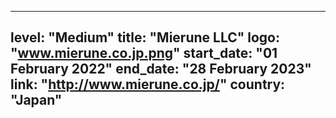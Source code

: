 
---
level: "Medium"
title: "Mierune LLC"
logo: "www.mierune.co.jp.png"
start_date: "01 February 2022"
end_date: "28 February 2023"
link: "http://www.mierune.co.jp/"
country: "Japan"
---
